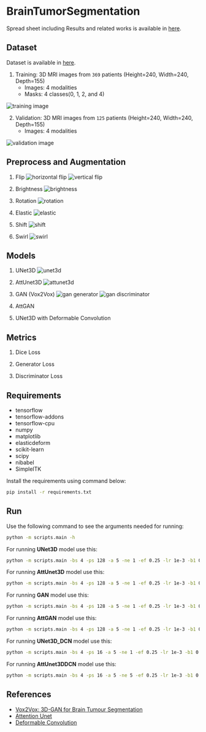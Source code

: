 # BrainTumorSegmentation

Spread sheet including Results and related works is available in [here](https://docs.google.com/spreadsheets/d/1R7pa0ubrZRUp8cg0P3GwP9ZnYBqs1-Ymu_0BF6Xu9bs/edit?usp=sharing).

Dataset
-----------------------------------
Dataset is available in [here](https://ipp.cbica.upenn.edu/categories/brats2020).

1. Training: 3D MRI images from `369` patients (Height=240, Width=240, Depth=155)
    - Images: 4 modalities 
    - Masks: 4 classes(0, 1, 2, and 4)

![training image](images/training_image.png) 

2. Validation: 3D MRI images from `125` patients (Height=240, Width=240, Depth=155)
    - Images: 4 modalities

![validation image](images/validation_image.png)


Preprocess and Augmentation
---------------------------------------
1. Flip
![horizontal flip](images/flip_x.png)
![vertical flip](images/flip_y.png)

2. Brightness
![brightness](images/brightness.png)

3. Rotation
![rotation](images/rotation.png)

4. Elastic
![elastic](images/elastic.png)

5. Shift
![shift](images/shift.png)

6. Swirl
![swirl](images/swirl.png)

Models
-----------------------------------
1. UNet3D
![unet3d](images/unet.png)

2. AttUnet3D
![attunet3d](images/attention_unet.png)

3. GAN (Vox2Vox)
![gan generator](images/gan_generator.webp)
![gan discriminator](images/gan_discriminator.webp)

4. AttGAN

5. UNet3D with Deformable Convolution


Metrics
------------------------------------
1. Dice Loss

2. Generator Loss

3. Discriminator Loss

Requirements
-----------------------------------
- tensorflow
- tensorflow-addons
- tensorflow-cpu
- numpy
- matplotlib
- elasticdeform
- scikit-learn
- scipy
- nibabel
- SimpleITK

Install the requirements using command below:
```bash
pip install -r requirements.txt 
```
Run
--------------------------------------

Use the following command to see the arguments needed for running:
```bash
python -m scripts.main -h
```

For running **UNet3D** model use this:
```bash
python -m scripts.main -bs 4 -ps 128 -a 5 -ne 1 -ef 0.25 -lr 1e-3 -b1 0.9 -ds 100 -np 2 -aug 1 -m unet
```

For running **AttUnet3D** model use this:
```bash
python -m scripts.main -bs 4 -ps 128 -a 5 -ne 1 -ef 0.25 -lr 1e-3 -b1 0.9 -ds 100 -np 2 -aug 1 -m att_unet
```

For running **GAN** model use this:
```bash
python -m scripts.main -bs 4 -ps 128 -a 5 -ne 1 -ef 0.25 -lr 1e-3 -b1 0.9 -ds 100 -np 2 -aug 1 -m gan
```

For running **AttGAN** model use this:
```bash
python -m scripts.main -bs 4 -ps 128 -a 5 -ne 1 -ef 0.25 -lr 1e-3 -b1 0.9 -ds 100 -np 2 -aug 1 -m att_gan
```

For running **UNet3D_DCN** model use this:
```bash
python -m scripts.main -bs 4 -ps 16 -a 5 -ne 1 -ef 0.25 -lr 1e-3 -b1 0.9 -ds 100 -np 1 -aug 1 -m unet_dc
```

For running **AttUnet3DDCN** model use this:
```bash
python -m scripts.main -bs 4 -ps 16 -a 5 -ne 5 -ef 0.25 -lr 1e-3 -b1 0.9 -np 1 -aug 1 -m att_unet_dc
```
References
---------------------------------------------------
- [Vox2Vox: 3D-GAN for Brain Tumour Segmentation](https://github.com/mdciri/Vox2Vox)
- [Attention Unet](https://github.com/sfczekalski/attention_unet)
- [Deformable Convolution](https://github.com/XiangLi-Shaun/deformableConvolution_3D)